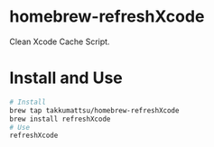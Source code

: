 homebrew-refreshXcode
=====================

Clean Xcode Cache Script.


Install and Use
=================

```bash
# Install
brew tap takkumattsu/homebrew-refreshXcode
brew install refreshXcode
# Use
refreshXcode
```
